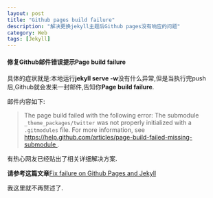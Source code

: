 ```yaml
---
layout: post
title: "Github pages build failure"
description: "解决更换jekyll主题后Github pages没有响应的问题"
category: Web
tags: [Jekyll]
---
```


#### 修复Github邮件错误提示Page build failure
具体的症状就是:本地运行**jekyll serve -w**没有什么异常,但是当执行完push后,Github就会发来一封邮件,告知你**Page build failure**.

邮件内容如下:

> The page build failed with the following error:
> The submodule `_theme_packages/twitter` was not properly initialized with a `.gitmodules` file. For more information, see [https://help.github.com/articles/page-build-failed-missing-submodule
](https://help.github.com/articles/page-build-failed-missing-submodule).

有热心网友已经贴出了相关详细解决方案.

**请参考这篇文章**[Fix failure on Github Pages and Jekyll](http://theloverz.me/note/2013/12/06/fix-failure-on-github-pages-and-jekyll/ "写的很详细哦")

我这里就不再赘述了.
